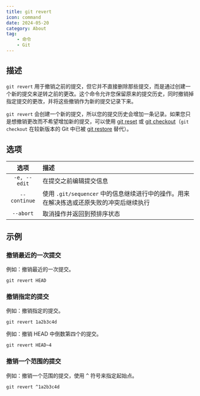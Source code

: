 ```yaml
---
title: git revert
icon: command
date: 2024-05-20
category: About
tag:
    - 命令
    - Git
---
```


## 描述

`git revert` 用于撤销之前的提交，但它并不直接删除那些提交，而是通过创建一个新的提交来逆转之前的更改。这个命令允许您保留原来的提交历史，同时撤销掉指定提交的更改，并将这些撤销作为新的提交记录下来。

`git revert` 会创建一个新的提交，所以您的提交历史会增加一条记录。如果您只是想撤销更改而不希望增加新的提交，可以使用 [git reset](./git_reset.md) 或 [git checkout](./git_checkout.md)（`git checkout` 在较新版本的 Git 中已被 [git restore](./git_restore.md) 替代）。

## 选项

|  选项  |  描述  |
|  :----:  |  :----  |
|  `-e, --edit`  |  在提交之前编辑提交信息  |
|  `--continue`  |  使用 `.git/sequencer` 中的信息继续进行中的操作。用来在解决拣选或还原失败的冲突后继续执行  |
|  `--abort`  |  取消操作并返回到预排序状态  |

## 示例

### 撤销最近的一次提交

例如：撤销最近的一次提交。

```shell
git revert HEAD
```

### 撤销指定的提交

例如：撤销指定的提交。

```shell
git revert 1a2b3c4d
```

例如：撤销 HEAD 中倒数第四个的提交。

```shell
git revert HEAD~4
```

### 撤销一个范围的提交

例如：撤销一个范围的提交，使用 <kbd>^</kbd> 符号来指定起始点。

```shell
git revert ^1a2b3c4d
```
